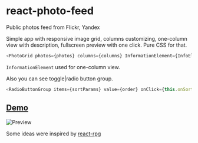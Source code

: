 # react-photo-feed
Public photos feed from Flickr, Yandex

Simple app with responsive image grid, columns customizing, one-column view with description, fullscreen preview with 
one click.  Pure CSS for that.
```javascript
<PhotoGrid photos={photos} columns={columns} InformationElement={InfoElement}/>
```
`InformationElement` used for one-column view.

Also you can see toggle|radio button group.
```javascript
<RadioButtonGroup items={sortParams} value={order} onClick={this.onSortClick.bind(this)} type="default"/>
```
## [Demo](http://lkazberova.github.io/react-photo-feed/)

![Preview](https://s31.postimg.org/e2eejik3v/Untitled_GIF.gif)

Some ideas were inspired by [react-rpg](https://github.com/James-Oldfield/react-rpg)
